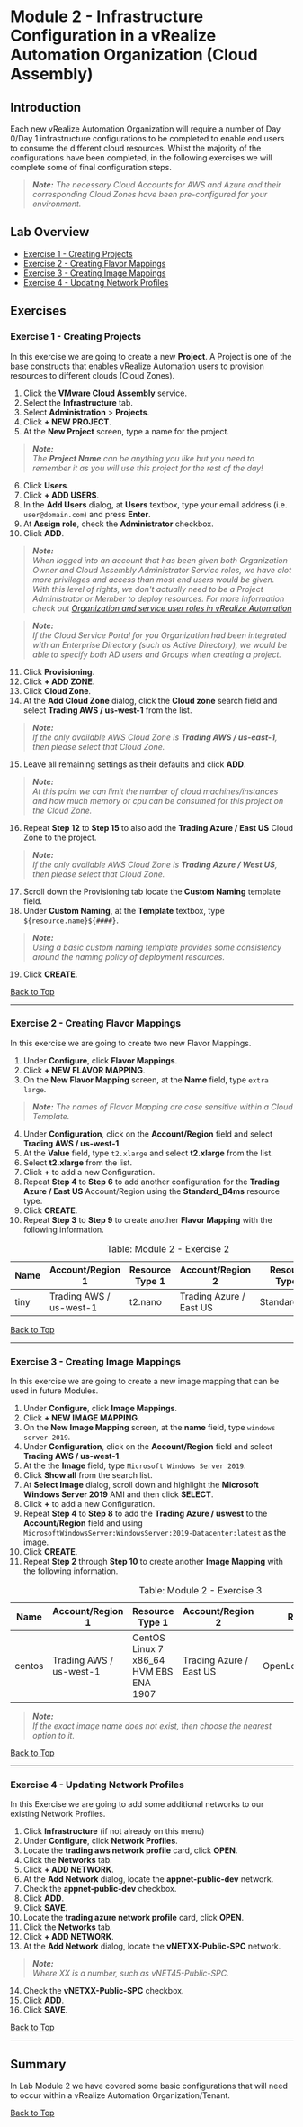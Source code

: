 # Module 2 - Infrastructure Configuration in a vRealize Automation Organization (Cloud Assembly)

## Introduction

Each new vRealize Automation Organization will require a number of Day 0/Day 1 infrastructure configurations to be completed to enable end users to consume the different cloud resources.  Whilst the majority of the configurations have been completed, in the following exercises we will complete some of final configuration steps.

> _**Note:** The necessary Cloud Accounts for AWS and Azure and their corresponding Cloud Zones have been pre-configured for your environment._

## Lab Overview

* [Exercise 1 - Creating Projects](#exercise-1-\--creating-projects)
* [Exercise 2 - Creating Flavor Mappings](#exercise-2-\--creating-flavor-mappings)
* [Exercise 3 - Creating Image Mappings](#exercise-3-\--creating-image-mappings)
* [Exercise 4 - Updating Network Profiles](#exercise-4-\--updating-network-profiles)

## Exercises

### Exercise 1 - Creating Projects

In this exercise we are going to create a new **Project**.  A Project is one of the base constructs that enables vRealize Automation users to provision resources to different clouds (Cloud Zones).

1. Click the **VMware Cloud Assembly** service.
2. Select the **Infrastructure** tab.
3. Select **Administration** > **Projects**.
4. Click **+ NEW PROJECT**.
5. At the **New Project** screen, type a name for the project.

> _**Note:**_ \
_The **Project Name** can be anything you like but you need to remember it as you will use this project for the rest of the day!_

6. Click **Users**.
7. Click **+ ADD USERS**.
8. In the **Add Users** dialog, at **Users** textbox, type your email address (i.e. `user@domain.com`) and press **Enter**.
9. At **Assign role**, check the **Administrator** checkbox.
10. Click **ADD**.

> _**Note:**_ \
_When logged into an account that has been given both Organization Owner and Cloud Assembly Administrator Service roles, we have alot more privileges and access than most end users would be given.  With this level of rights, we don't actually need to be a Project Administrator or Member to deploy resources.  For more information check out [Organization and service user roles in vRealize Automation](https://docs.vmware.com/en/vRealize-Automation/8.6/Using-and-Managing-Cloud-Assembly/GUID-F5813D09-297F-4C10-9AC6-538B57F675A0.html)_

> _**Note:**_ \
_If the Cloud Service Portal for you Organization had been integrated with an Enterprise Directory (such as Active Directory), we would be able to specify both AD users and Groups when creating a project._

11. Click **Provisioning**.
12. Click **+ ADD ZONE**.
13. Click **Cloud Zone**.
14. At the **Add Cloud Zone** dialog, click the **Cloud zone** search field and select **Trading AWS / us-west-1** from the list.

>_**Note:**_ \
_If the only available AWS Cloud Zone is **Trading AWS / us-east-1**, then please select that Cloud Zone._

15. Leave all remaining settings as their defaults and click **ADD**.

>_**Note:**_ \
_At this point we can limit the number of cloud machines/instances and how much memory or cpu can be consumed for this project on the Cloud Zone._

16. Repeat **Step 12** to **Step 15** to also add the **Trading Azure / East US** Cloud Zone to the project.

>_**Note:**_ \
_If the only available AWS Cloud Zone is **Trading Azure / West US**, then please select that Cloud Zone._

17. Scroll down the Provisioning tab locate the **Custom Naming** template field.
18. Under **Custom Naming**, at the **Template** textbox, type `${resource.name}${####}`.

> _**Note:**_ \
_Using a basic custom naming template provides some consistency around the naming policy of deployment resources._

19. Click **CREATE**.

[Back to Top](#)

-----

### Exercise 2 - Creating Flavor Mappings

In this exercise we are going to create two new Flavor Mappings.

1. Under **Configure**, click **Flavor Mappings**.
2. Click **+ NEW FLAVOR MAPPING**.
3. On the **New Flavor Mapping** screen, at the **Name** field, type `extra large`.

> _**Note:** The names of Flavor Mapping are case sensitive within a Cloud Template._

4. Under **Configuration**, click on the **Account/Region** field and select **Trading AWS / us-west-1**.
5. At the **Value** field, type `t2.xlarge` and select **t2.xlarge** from the list.
6. Select **t2.xlarge** from the list.
7. Click **+** to add a new Configuration.
8. Repeat **Step 4** to **Step 6** to add another configuration for the **Trading Azure / East US** Account/Region using the **Standard_B4ms** resource type.
9. Click **CREATE**.
10. Repeat **Step 3** to **Step 9** to create another **Flavor Mapping** with the following information.

<table class="table">
    <caption>Table: Module 2 - Exercise 2</caption>
    <thead>
        <tr>
            <th class="left">Name</th>
            <th class="left">Account/Region 1</th>
            <th class="left">Resource Type 1</th>
            <th class="left">Account/Region 2</th>
            <th class="left">Resource Type 2</th>
        </tr>
    </thead>
    <tbody>
        <tr>
            <td class="left">tiny  </td>
            <td class="left">Trading AWS / us-west-1</td>
            <td class="left">t2.nano</td>
            <td class="left">Trading Azure / East US</td>
            <td class="left">Standard_B1ls</td>
        </tr>
    </tbody>
</table>

[Back to Top](#)

-----

### Exercise 3 - Creating Image Mappings

In this exercise we are going to create a new image mapping that can be used in future Modules.

1. Under **Configure**, click **Image Mappings**.
2. Click **+ NEW IMAGE MAPPING**.
3. On the **New Image Mapping** screen, at the **name** field, type `windows server 2019`.
4. Under **Configuration**, click on the **Account/Region** field and select **Trading AWS / us-west-1**.
5. At the the **Image** field, type `Microsoft Windows Server 2019`.
6. Click **Show all** from the search list.
7. At **Select Image** dialog, scroll down and highlight the **Microsoft Windows Server 2019** AMI and then click **SELECT**.
8. Click **+** to add a new Configuration.
9. Repeat **Step 4** to **Step 8** to add the **Trading Azure / uswest** to the **Account/Region** field and using `MicrosoftWindowsServer:WindowsServer:2019-Datacenter:latest` as the image.
10. Click **CREATE**.
11. Repeat **Step 2** through **Step 10** to create another **Image Mapping** with the following information.

<table class="table">
    <caption>Table: Module 2 - Exercise 3</caption>
    <thead>
        <tr>
            <th class="left">Name</th>
            <th class="left">Account/Region 1</th>
            <th class="left">Resource Type 1</th>
            <th class="left">Account/Region 2</th>
            <th class="left">Resource Type 2</th>
        </tr>
    </thead>
    <tbody>
        <tr>
            <td class="left">centos</td>
            <td class="left">Trading AWS / us-west-1</td>
            <td class="left">CentOS Linux 7 x86_64 HVM EBS ENA 1907</td>
            <td class="left">Trading Azure / East US</td>
            <td class="left">OpenLogic:CentOS:7.5:latest</td>
        </tr>
    </tbody>
</table>

> _**Note:**_ \
_If the exact image name does not exist, then choose the nearest option to it._

[Back to Top](#)

-----

### Exercise 4 - Updating Network Profiles

In this Exercise we are going to add some additional networks to our existing Network Profiles.

1. Click **Infrastructure** (if not already on this menu)
2. Under **Configure**, click **Network Profiles**.
3. Locate the **trading aws network profile** card, click **OPEN**.
4. Click the **Networks** tab.
5. Click **+ ADD NETWORK**.
6. At the **Add Network** dialog, locate the **appnet-public-dev** network.
7. Check the **appnet-public-dev** checkbox.
8. Click **ADD**.
9. Click **SAVE**.
10. Locate the **trading azure network profile** card, click **OPEN**.
11. Click the **Networks** tab.
12. Click **+ ADD NETWORK**.
13. At the **Add Network** dialog, locate the **vNETXX-Public-SPC** network.

> _**Note:**_ \
_Where XX is a number, such as vNET45-Public-SPC._

14. Check the **vNETXX-Public-SPC** checkbox.  
15. Click **ADD**.
16. Click **SAVE**.

[Back to Top](#)

---

## Summary

In Lab Module 2 we have covered some basic configurations that will need to occur within a vRealize Automation Organization/Tenant.

[Back to Top](#)